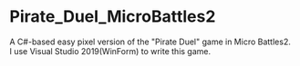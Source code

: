 # Pirate_Duel_MicroBattles2
A C#-based easy pixel version of the "Pirate Duel" game in Micro Battles2. </br>
I use Visual Studio 2019(WinForm) to write this game.
